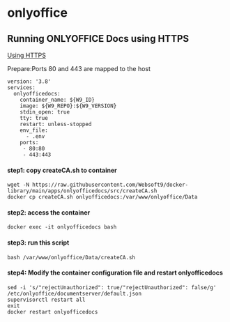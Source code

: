 # onlyoffice

## Running ONLYOFFICE Docs using HTTPS
[Using HTTPS](https://helpcenter.onlyoffice.com/installation/docs-community-install-docker.aspx) 

Prepare:Ports 80 and 443 are mapped to the host
```
version: '3.8'
services:     
  onlyofficedocs:
    container_name: ${W9_ID}
    image: ${W9_REPO}:${W9_VERSION}
    stdin_open: true
    tty: true
    restart: unless-stopped
    env_file:
      - .env
    ports:
     - 80:80
     - 443:443
```

#### step1: copy createCA.sh to container
```
wget -N https://raw.githubusercontent.com/Websoft9/docker-library/main/apps/onlyofficedocs/src/createCA.sh
docker cp createCA.sh onlyofficedocs:/var/www/onlyoffice/Data
```
#### step2: access the container 
```
docker exec -it onlyofficedocs bash
```
#### step3: run this script 
```
bash /var/www/onlyoffice/Data/createCA.sh
```
#### step4: Modify the container configuration file and restart onlyofficedocs 

```
sed -i 's/"rejectUnauthorized": true/"rejectUnauthorized": false/g' /etc/onlyoffice/documentserver/default.json
supervisorctl restart all
exit
docker restart onlyofficedocs
```
